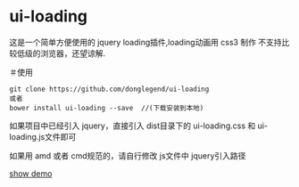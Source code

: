 # ui-loading
这是一个简单方便使用的 jquery loading插件,loading动画用 css3 制作
不支持比较低级的浏览器，还望谅解.

＃使用
```
git clone https://github.com/donglegend/ui-loading
或者
bower install ui-loading --save  //(下载安装到本地)
```
如果项目中已经引入 jquery，直接引入 dist目录下的  ui-loading.css  和  ui-loading.js文件即可

如果用 amd 或者 cmd规范的，请自行修改 js文件中 jquery引入路径

[show demo]()